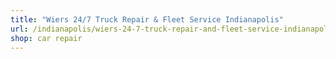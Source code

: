 ```yaml
---
title: "Wiers 24/7 Truck Repair & Fleet Service Indianapolis"
url: /indianapolis/wiers-24-7-truck-repair-and-fleet-service-indianapolis/
shop: car repair
---
```

